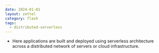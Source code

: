```yaml
---
date: 2024-01-01
layout: zettel
category: flash
tags:
  - distributed-serverless
---
```

- Here applications are built and deployed using serverless architecture across a distributed network of servers or cloud infrastructure. 
